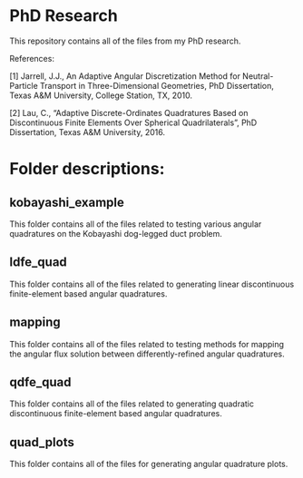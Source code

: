 # PhD Research

This repository contains all of the files from my PhD research.

References:

[1] Jarrell, J.J., An Adaptive Angular Discretization Method for Neutral-Particle Transport in Three-Dimensional Geometries, PhD Dissertation, Texas A&M University, College Station, TX, 2010.

[2] Lau, C., “Adaptive Discrete-Ordinates Quadratures Based on Discontinuous Finite Elements Over Spherical Quadrilaterals”, PhD Dissertation, Texas A&M University, 2016.

# Folder descriptions:

## kobayashi_example

This folder contains all of the files related to testing various angular quadratures on the Kobayashi dog-legged duct problem.

## ldfe_quad

This folder contains all of the files related to generating linear discontinuous finite-element based angular quadratures.

## mapping

This folder contains all of the files related to testing methods for mapping the angular flux solution between differently-refined angular quadratures.

## qdfe_quad

This folder contains all of the files related to generating quadratic discontinuous finite-element based angular quadratures.

## quad_plots

This folder contains all of the files for generating angular quadrature plots.